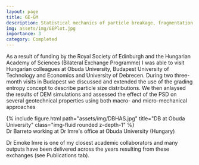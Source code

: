 ```yaml
---
layout: page
title: GE-GM
description: Statistical mechanics of particle breakage, fragmentation and shape evolution during shearing of granular materials
img: assets/img/GEPlot.jpg
importance: 3
category: Completed
---
```


As a result of funding by the Royal Society of Edinburgh and the Hungarian Academy of Sciences (Bilateral Exchange Programme) I was able to visit Hungarian
colleagues at Obuda University, Budapest University of Technology and Economics and University of Debrecen. During two three-month visits in Budapest we 
discussed and extended the use of the grading entropy concept to describe particle size distributions. We then anlaysed the results of DEM simulations and 
assessed the effect of the PSD on several geotechnical properties using both macro- and micro-mechanical approaches


<div class="row">
    <div class="col-sm mt-3 mt-md-0">
        {% include figure.html path="assets/img/DBHAS.jpg" title="DB at Obuda University" class="img-fluid rounded z-depth-1" %}
    </div>
</div>
<div class="caption">
    Dr Barreto working at Dr Imre's office at Obuda University (Hungary)  
</div>


Dr Emoke Imre is one of my closest academic collaborators and many outputs have been delivered across the years resulting from these exchanges 
(see Publications tab).

